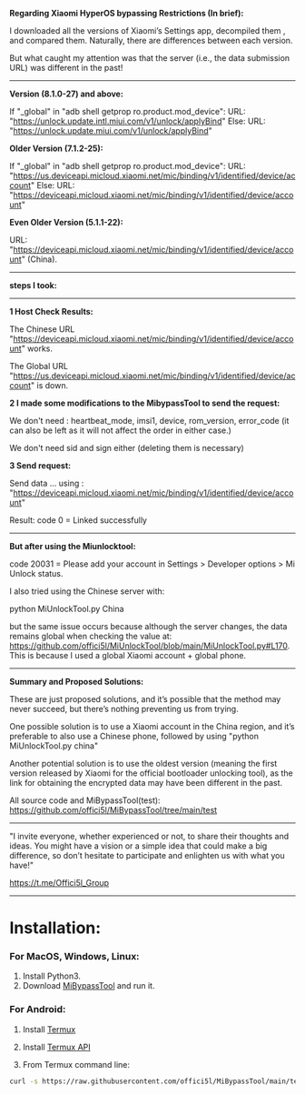 **Regarding Xiaomi HyperOS bypassing Restrictions (In brief):**

I downloaded all the versions of Xiaomi’s Settings app, decompiled them , and compared them. Naturally, there are differences between each version.

But what caught my attention was that the server (i.e., the data submission URL) was different in the past!

___

**Version (8.1.0-27) and above:**

If "_global" in "adb shell getprop ro.product.mod_device":
URL: "https://unlock.update.intl.miui.com/v1/unlock/applyBind"
Else:
URL: "https://unlock.update.miui.com/v1/unlock/applyBind"

**Older Version (7.1.2-25):**

If "_global" in "adb shell getprop ro.product.mod_device":
URL: "https://us.deviceapi.micloud.xiaomi.net/mic/binding/v1/identified/device/account"
Else:
URL: "https://deviceapi.micloud.xiaomi.net/mic/binding/v1/identified/device/account"

**Even Older Version (5.1.1-22):**

URL: "https://deviceapi.micloud.xiaomi.net/mic/binding/v1/identified/device/account" (China).

___
**steps I took:**
___

**1 Host Check Results:**

The Chinese URL "https://deviceapi.micloud.xiaomi.net/mic/binding/v1/identified/device/account" works.

The Global URL "https://us.deviceapi.micloud.xiaomi.net/mic/binding/v1/identified/device/account" is down.

**2 I made some modifications to the MibypassTool to send the request:**

We don't need : heartbeat_mode, imsi1, device, rom_version, error_code (it can also be left as it will not affect the order in either case.)

We don't need sid and sign either (deleting them is necessary)

**3 Send request:**

Send data ... using : "https://deviceapi.micloud.xiaomi.net/mic/binding/v1/identified/device/account"

Result: code 0 = Linked successfully

___

**But after using the Miunlocktool:**

code 20031 = Please add your account in Settings > Developer options > Mi Unlock status.

I also tried using the Chinese server with:

python MiUnlockTool.py China

but the same issue occurs because although the server changes, the data remains global when checking the value at: https://github.com/offici5l/MiUnlockTool/blob/main/MiUnlockTool.py#L170. This is because I used a global Xiaomi account + global phone.

___

**Summary and Proposed Solutions:**

These are just proposed solutions, and it’s possible that the method may never succeed, but there’s nothing preventing us from trying.

One possible solution is to use a Xiaomi account in the China region, and it’s preferable to also use a Chinese phone, followed by using "python MiUnlockTool.py china"

Another potential solution is to use the oldest version (meaning the first version released by Xiaomi for the official bootloader unlocking tool), as the link for obtaining the encrypted data may have been different in the past.

All source code and MiBypassTool(test): https://github.com/offici5l/MiBypassTool/tree/main/test

___

"I invite everyone, whether experienced or not, to share their thoughts and ideas. You might have a vision or a simple idea that could make a big difference, so don’t hesitate to participate and enlighten us with what you have!"

https://t.me/Offici5l_Group

___

# Installation:

### For MacOS, Windows, Linux:

1. Install Python3.
2. Download [MiBypassTool](https://github.com/offici5l/MiBypassTool/releases/download/tmibypass/MiBypassTool.py) and run it.

### For Android:

1. Install [Termux](https://github.com/termux/termux-app/releases/download/v0.118.0/termux-app_v0.118.0+github-debug_universal.apk)

2. Install [Termux API](https://github.com/termux/termux-api/releases/download/v0.50.1/termux-api_v0.50.1+github-debug.apk)

3. From Termux command line:
```bash
curl -s https://raw.githubusercontent.com/offici5l/MiBypassTool/main/test/.install | bash
```